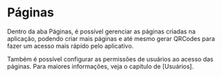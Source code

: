 # Páginas

Dentro da aba Páginas, é possível gerenciar as páginas criadas na aplicação, podendo criar mais páginas e até mesmo gerar QRCodes para fazer um acesso mais rápido pelo aplicativo.

Também é possível configurar as permissões de usuários ao acesso das páginas. Para maiores informações, veja o capítulo de [Usuários].
